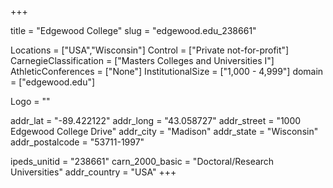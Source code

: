 
+++

title = "Edgewood College"
slug = "edgewood.edu_238661"

Locations = ["USA","Wisconsin"]
Control = ["Private not-for-profit"]
CarnegieClassification = ["Masters Colleges and Universities I"]
AthleticConferences = ["None"]
InstitutionalSize = ["1,000 - 4,999"]
domain = ["edgewood.edu"]

Logo = ""

addr_lat = "-89.422122"
addr_long = "43.058727"
addr_street = "1000 Edgewood College Drive"
addr_city = "Madison"
addr_state = "Wisconsin"
addr_postalcode = "53711-1997"

ipeds_unitid = "238661"
carn_2000_basic = "Doctoral/Research Universities"
addr_country = "USA"
+++
    
